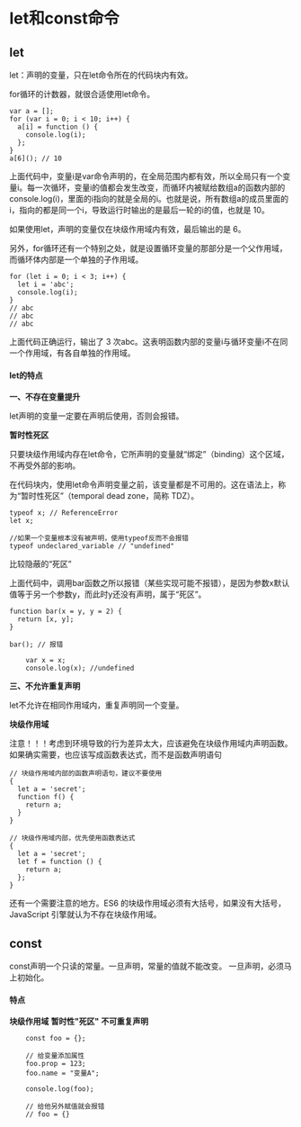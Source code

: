 # let和const命令

## let
let：声明的变量，只在let命令所在的代码块内有效。

for循环的计数器，就很合适使用let命令。

```
var a = [];
for (var i = 0; i < 10; i++) {
  a[i] = function () {
    console.log(i);
  };
}
a[6](); // 10
```

上面代码中，变量i是var命令声明的，在全局范围内都有效，所以全局只有一个变量i。每一次循环，变量i的值都会发生改变，而循环内被赋给数组a的函数内部的console.log(i)，里面的i指向的就是全局的i。也就是说，所有数组a的成员里面的i，指向的都是同一个i，导致运行时输出的是最后一轮的i的值，也就是 10。

如果使用let，声明的变量仅在块级作用域内有效，最后输出的是 6。

另外，for循环还有一个特别之处，就是设置循环变量的那部分是一个父作用域，而循环体内部是一个单独的子作用域。

```
for (let i = 0; i < 3; i++) {
  let i = 'abc';
  console.log(i);
}
// abc
// abc
// abc
```

上面代码正确运行，输出了 3 次abc。这表明函数内部的变量i与循环变量i不在同一个作用域，有各自单独的作用域。

#### let的特点
<strong>一、不存在变量提升</strong>

let声明的变量一定要在声明后使用，否则会报错。

<strong>暂时性死区</strong>

只要块级作用域内存在let命令，它所声明的变量就“绑定”（binding）这个区域，不再受外部的影响。

在代码块内，使用let命令声明变量之前，该变量都是不可用的。这在语法上，称为“暂时性死区”（temporal dead zone，简称 TDZ）。

```
typeof x; // ReferenceError
let x;

//如果一个变量根本没有被声明，使用typeof反而不会报错
typeof undeclared_variable // "undefined"
```

比较隐蔽的“死区”

上面代码中，调用bar函数之所以报错（某些实现可能不报错），是因为参数x默认值等于另一个参数y，而此时y还没有声明，属于“死区”。
```
function bar(x = y, y = 2) {
  return [x, y];
}

bar(); // 报错
```

```
    var x = x;
    console.log(x); //undefined
```

<strong>三、不允许重复声明</strong>

let不允许在相同作用域内，重复声明同一个变量。

<strong>块级作用域</strong>

注意！！！考虑到环境导致的行为差异太大，应该避免在块级作用域内声明函数。如果确实需要，也应该写成函数表达式，而不是函数声明语句

```
// 块级作用域内部的函数声明语句，建议不要使用
{
  let a = 'secret';
  function f() {
    return a;
  }
}

// 块级作用域内部，优先使用函数表达式
{
  let a = 'secret';
  let f = function () {
    return a;
  };
}
```

还有一个需要注意的地方。ES6 的块级作用域必须有大括号，如果没有大括号，JavaScript 引擎就认为不存在块级作用域。

## const
const声明一个只读的常量。一旦声明，常量的值就不能改变。
一旦声明，必须马上初始化。

#### 特点

<strong>块级作用域</strong>
<strong>暂时性"死区"</strong>
<strong>不可重复声明</strong>

```
    const foo = {};

    // 给变量添加属性
    foo.prop = 123;
    foo.name = "变量A";
    
    console.log(foo);
    
    // 给他另外赋值就会报错
    // foo = {}
```









